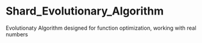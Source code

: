 # Shard_Evolutionary_Algorithm
Evolutionaty Algorithm designed for function optimization, working with real numbers
